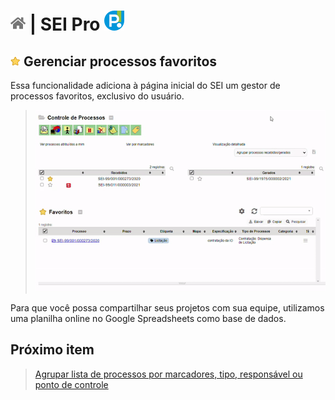 # [![Home](../img/home.png)](../) |  SEI Pro ![Icone](../img/icon-32.png)

## ![SEI Pro Estilo Tabela](../img/icon-favoritos.png) Gerenciar processos favoritos

Essa funcionalidade adiciona à página inicial do SEI um gestor de processos favoritos, exclusivo do usuário.

> ![Tela Estilo de Tabelas](../img/tela-favoritos.gif) 

Para que você possa compartilhar seus projetos com sua equipe, utilizamos uma planilha online no Google Spreadsheets como base de dados.

## Próximo item

> [Agrupar lista de processos por marcadores, tipo, responsável ou ponto de controle](../pages/AGRUPAR.md)
